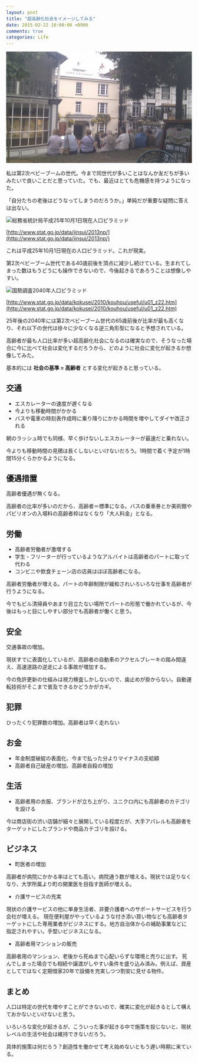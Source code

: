 ```yaml
---
layout: post
title: "超高齢化社会をイメージしてみる"
date: 2015-02-22 10:00:00 +0900
comments: true
categories: Life
---
```

![Old People by flickr](/images/2015/02/20150222-old-people.jpg)

私は第2次ベビーブームの世代。今まで同世代が多いことはなんか友だちが多いみたいで良いことだと思っていた。でも、最近はとても危機感を持つようになった。

「自分たちの老後はどうなってしまうのだろうか。」単純だが重要な疑問に答えは出ない。

![総務省統計局平成25年10月1日現在人口ピラミッド](http://www.stat.go.jp/data/jinsui/2013np/img/05k25-p.gif)

[http://www.stat.go.jp/data/jinsui/2013np/](http://www.stat.go.jp/data/jinsui/2013np/)

これは平成25年10月1日現在の人口ピラミッド。これが現実。

第2次ベビーブーム世代である40歳前後を頂点に減少し続けている。生まれてしまった数はもうどうにも操作できないので、今後起きるであろうことは想像しやすい。

![国勢調査2040年人口ピラミッド](http://www.stat.go.jp/data/kokusei/2010/kouhou/useful/img/u01_z22.gif)

[http://www.stat.go.jp/data/kokusei/2010/kouhou/useful/u01_z22.htm](http://www.stat.go.jp/data/kokusei/2010/kouhou/useful/u01_z22.htm)

25年後の2040年には第2次ベビーブーム世代の65歳前後が比率が最も高くなり、それ以下の世代は徐々に少なくなる逆三角形型になると予想されている。

高齢者が最も人口比率が多い超高齢化社会になるのは確実なので、そうなった場合に今に比べて社会は変化するだろうから、どのように社会に変化が起きるか想像してみた。

基本的には **社会の基準 = 高齢者** とする変化が起きると思っている。

<!-- more -->

## 交通

* エスカレーターの速度が遅くなる
* 今よりも移動時間がかかる
* バスや電車の時刻表作成時に乗り降りにかかる時間を増やしてダイヤ改正される

朝のラッシュ時でも同様、早く歩けないしエスカレーターが最速だと乗れない。

今よりも移動時間の見積は長くしないといけないだろう。1時間で着く予定が1時間15分くらかかるようになる。

## 優遇措置

高齢者優遇が無くなる。

高齢者の比率が多いのだから、高齢者＝標準になる。バスの乗車券とか美術館やパビリオンの入場料の高齢者枠はなくなり「大人料金」となる。


## 労働

* 高齢者労働者が激増する
* 学生・フリーターが行っているようなアルバイトは高齢者のパートに取って代わる
* コンビニや飲食チェーン店の店員はほぼ高齢者になる。

高齢者労働者が増える。パートの年齢制限が緩和されいろいろな仕事を高齢者が行うようになる。

今でもビル清掃員やあまり目立たない場所でパートの形態で働かれているが、今後はもっと目にしやすい部分でも高齢者が働くと思う。


## 安全

交通事故の増加。

現状すでに表面化しているが、高齢者の自動車のアクセルブレーキの踏み間違え、高速道路の逆走による事故が増加する。

今の免許更新の仕組みは視力検査しかしないので、歯止めが掛からない。自動運転技術がそこまで普及できるかどうかがカギ。

## 犯罪

ひったくり犯罪数の増加。高齢者は早く走れない

## お金

* 年金制度破綻の表面化、今まで払った分よりマイナスの支給額
* 高齢者自己破産の増加、高齢者自殺の増加

## 生活

* 高齢者用の衣服、ブランドが立ち上がり、ユニクロ内にも高齢者のカテゴリを設ける

今は商店街の渋い店舗が細々と展開している程度だが、大手アパレルも高齢者をターゲットにしたブランドや商品カテゴリを設ける。

## ビジネス

* 町医者の増加

高齢者が病院にかかる率はとても高い。病院通う数が増える。現状では足りなくなり、大学所属より町の開業医を目指す医師が増える。

* 介護サービスの充実

現状の介護サービスの他に単身生活者、非要介護者へのサポートサービスを行う会社が増える。
現在便利屋がやっているような付き添い買い物なども高齢者ターゲットにした専用業者がビジネスにする。地方自治体からの補助事業などに指定されやすい。手堅いビジネスになる。

* 高齢者用マンションの販売

高齢者用のマンション、老後から死ぬまで心配いらずな環境と売りに出す。
死んでしまった場合でも相続や譲渡がしやすい条件を盛り込み済み。例えば、資産としてではなく定期借家20年で設備を充実しつつ割安に見せる物件。


## まとめ

人口は特定の世代を増やすことができないので、確実に変化が起きるとして構えておかないといけないと思う。

いろいろな変化が起きるが、こういった事が起きる中で施策を投じないと、現状レベルの生活や社会は維持できないだろう。

具体的施策は何だろう？創造性を働かせて考え始めないともう遅い時期に来ている。
